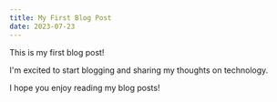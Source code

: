 ```yaml
---
title: My First Blog Post
date: 2023-07-23
---
```


This is my first blog post!

I'm excited to start blogging and sharing my thoughts on technology.

I hope you enjoy reading my blog posts!